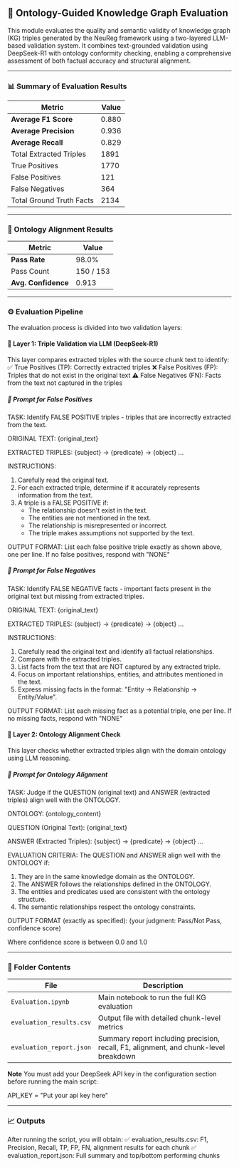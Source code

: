 ## 🧠 Ontology-Guided Knowledge Graph Evaluation
This module evaluates the quality and semantic validity of knowledge graph (KG) triples generated by the NeuReg framework using a two-layered LLM-based validation system. It combines text-grounded validation using DeepSeek-R1 with ontology conformity checking, enabling a comprehensive assessment of both factual accuracy and structural alignment.

----

### 📊 Summary of Evaluation Results

| Metric                   | Value |
| ------------------------ | ----- |
| **Average F1 Score**     | 0.880 |
| **Average Precision**    | 0.936 |
| **Average Recall**       | 0.829 |
| Total Extracted Triples  | 1891  |
| True Positives           | 1770  |
| False Positives          | 121   |
| False Negatives          | 364   |
| Total Ground Truth Facts | 2134  |

---
### 🧬 Ontology Alignment Results

| Metric              | Value     |
| ------------------- | --------- |
| **Pass Rate**       | 98.0%     |
| Pass Count          | 150 / 153 |
| **Avg. Confidence** | 0.913     |

---

### ⚙️ Evaluation Pipeline
The evaluation process is divided into two validation layers:

#### 🔹 Layer 1: Triple Validation via LLM (DeepSeek-R1)
This layer compares extracted triples with the source chunk text to identify:
✅ True Positives (TP): Correctly extracted triples
❌ False Positives (FP): Triples that do not exist in the original text
⚠️ False Negatives (FN): Facts from the text not captured in the triples

##### 🔸 Prompt for False Positives

TASK: Identify FALSE POSITIVE triples - triples that are incorrectly extracted from the text.

ORIGINAL TEXT:
{original_text}

EXTRACTED TRIPLES:
{subject} -> {predicate} -> {object}
...

INSTRUCTIONS:
1. Carefully read the original text.
2. For each extracted triple, determine if it accurately represents information from the text.
3. A triple is a FALSE POSITIVE if:
   - The relationship doesn't exist in the text.
   - The entities are not mentioned in the text.
   - The relationship is misrepresented or incorrect.
   - The triple makes assumptions not supported by the text.

OUTPUT FORMAT:
List each false positive triple exactly as shown above, one per line.
If no false positives, respond with "NONE"

##### 🔸 Prompt for False Negatives

TASK: Identify FALSE NEGATIVE facts - important facts present in the original text but missing from extracted triples.

ORIGINAL TEXT:
{original_text}

EXTRACTED TRIPLES:
{subject} -> {predicate} -> {object}
...

INSTRUCTIONS:
1. Carefully read the original text and identify all factual relationships.
2. Compare with the extracted triples.
3. List facts from the text that are NOT captured by any extracted triple.
4. Focus on important relationships, entities, and attributes mentioned in the text.
5. Express missing facts in the format: "Entity -> Relationship -> Entity/Value".

OUTPUT FORMAT:
List each missing fact as a potential triple, one per line.
If no missing facts, respond with "NONE"


#### 🔹 Layer 2: Ontology Alignment Check

This layer checks whether extracted triples align with the domain ontology using LLM reasoning.

##### 🔸 Prompt for Ontology Alignment

TASK: Judge if the QUESTION (original text) and ANSWER (extracted triples) align well with the ONTOLOGY.

ONTOLOGY:
{ontology_content}

QUESTION (Original Text):
{original_text}

ANSWER (Extracted Triples):
{subject} -> {predicate} -> {object}
...

EVALUATION CRITERIA:
The QUESTION and ANSWER align well with the ONTOLOGY if:
1. They are in the same knowledge domain as the ONTOLOGY.
2. The ANSWER follows the relationships defined in the ONTOLOGY.
3. The entities and predicates used are consistent with the ontology structure.
4. The semantic relationships respect the ontology constraints.

OUTPUT FORMAT (exactly as specified):
(your judgment: Pass/Not Pass, confidence score)

Where confidence score is between 0.0 and 1.0


---

### 📂 Folder Contents

| File                          | Description                                                                          |
| ----------------------------- | ------------------------------------------------------------------------------------ |
| `Evaluation.ipynb`            | Main notebook to run the full KG evaluation                                          |
| `evaluation_results.csv`      | Output file with detailed chunk-level metrics                                        |
| `evaluation_report.json`      | Summary report including precision, recall, F1, alignment, and chunk-level breakdown |

**Note** You must add your DeepSeek API key in the configuration section before running the main script:

API_KEY = "Put your api key here"

----

### 📈 Outputs
After running the script, you will obtain:
✅ evaluation_results.csv: F1, Precision, Recall, TP, FP, FN, alignment results for each chunk
✅ evaluation_report.json: Full summary and top/bottom performing chunks
